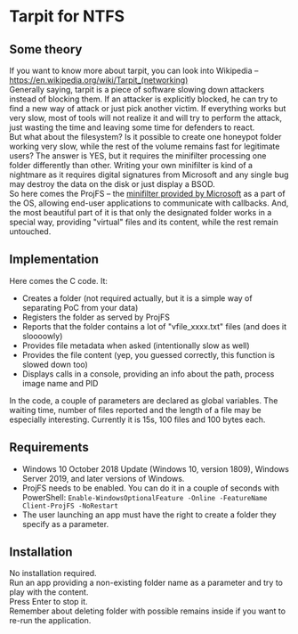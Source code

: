 # Tarpit for NTFS
## Some theory
If you want to know more about tarpit, you can look into Wikipedia – https://en.wikipedia.org/wiki/Tarpit_(networking) <br>
Generally saying, tarpit is a piece of software slowing down attackers instead of blocking them. If an attacker is explicitly blocked, he can try to find a new way of attack or just pick another victim. If everything works but very slow, most of tools will not realize it and will try to perform the attack, just wasting the time and leaving some time for defenders to react.<br>
But what about the filesystem? Is it possible to create one honeypot folder working very slow, while the rest of the volume remains fast for legitimate users? The answer is YES, but it requires the minifilter processing one folder differently than other. Writing your own minifilter is kind of a nightmare as it requires digital signatures from Microsoft and any single bug may destroy the data on the disk or just display a BSOD.<br>
So here comes the ProjFS – the [minifilter provided by Microsoft](https://docs.microsoft.com/en-us/windows/win32/projfs/projected-file-system) as a part of the OS, allowing end-user applications to communicate with callbacks. And, the most beautiful part of it is that only the designated folder works in a special way, providing "virtual" files and its content, while the rest remain untouched.
## Implementation
Here comes the C code. It:
-	Creates a folder (not required actually, but it is a simple way of separating PoC from your data)
-	Registers the folder as served by ProjFS
-	Reports that the folder contains a lot of "vfile_xxxx.txt" files (and does it sloooowly)
-	Provides file metadata when asked (intentionally slow as well)
-	Provides the file content (yep, you guessed correctly, this function is slowed down too)
-	Displays calls in a console, providing an info about the path, process image name and PID

In the code, a couple of parameters are declared as global variables. The waiting time, number of files reported and the length of a file may be especially interesting. Currently it is 15s, 100 files and 100 bytes each.
## Requirements
- Windows 10 October 2018 Update (Windows 10, version 1809), Windows Server 2019, and later versions of Windows.
- ProjFS needs to be enabled. You can do it in a couple of seconds with PowerShell: `Enable-WindowsOptionalFeature -Online -FeatureName Client-ProjFS -NoRestart` 
- The user launching an app must have the right to create a folder they specify as a parameter.
## Installation
No installation required. <br>
Run an app providing a non-existing folder name as a parameter and try to play with the content. <br>
Press Enter to stop it.<br>
Remember about deleting folder with possible remains inside if you want to re-run the application.
